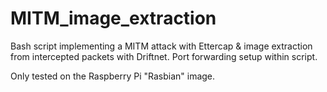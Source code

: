 MITM_image_extraction
=====================

Bash script implementing a MITM attack with Ettercap & image extraction from intercepted packets with Driftnet. 
Port forwarding setup within script. 

Only tested on the Raspberry Pi "Rasbian" image. 
